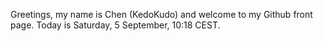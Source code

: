 Greetings, my name is Chen (KedoKudo) and welcome to my Github front page.  Today is Saturday, 5 September, 10:18 CEST.